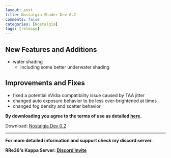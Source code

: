 ```yaml
---
layout: post
title: Nostalgia Shader Dev 0.2
comments: false
categories: [Nostalgia]
tags: [release]
---
```


<h2> New Features and Additions </h2>

* water shading
  * including some better underwater shading

<h2> Improvements and Fixes </h2>

* fixed a potential nVidia compatibility issue caused by TAA jitter
* changed auto exposure behavior to be less over-brightened at times
* changed fog density and scatter behavior

**By downloading you agree to the terms of use as detailed [here](https://rre36.github.io/nostalgia_shader_web/license/).**

Download: [Nostalgia Dev 0.2](https://github.com/rre36/glsl_release_archive/releases/download/nostalgia_0.2/Nostalgia_dev0.2.1.zip)

***

**For more detailed information and support check my discord server.**

**RRe36's Kappa Server: [Discord Invite](https://discord.gg/y5xzQ6H)**